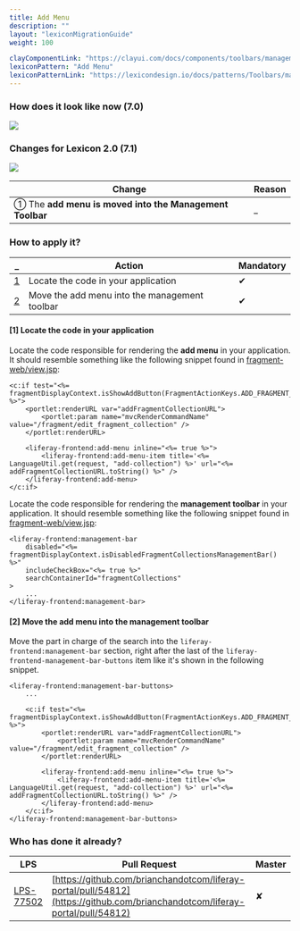 ```yaml
---
title: Add Menu
description: ""
layout: "lexiconMigrationGuide"
weight: 100

clayComponentLink: "https://clayui.com/docs/components/toolbars/management-toolbar.html"
lexiconPattern: "Add Menu"
lexiconPatternLink: "https://lexicondesign.io/docs/patterns/Toolbars/management_bar.html"
---
```


<article id="before-after">

### How does it look like now (7.0)

<img class="img img-thumbnail" src="/images/lexiconMigration/add_menu_old.png">

### Changes for Lexicon 2.0 (7.1)

<img class="img img-thumbnail" src="/images/lexiconMigration/add_menu_new.png">

Change | Reason
--- | ---
① The **add menu is moved into the Management Toolbar** | _

</article>

<article id="steps">

### How to apply it?

_ | Action | Mandatory
--- | --- | ---
[1](#step-1) | Locate the code in your application | ✔
[2](#step-2) | Move the add menu into the management toolbar | ✔

#### [1] Locate the code in your application <a id="step-1"></a>

Locate the code responsible for rendering the **add menu** in your application. It should resemble something like the following snippet found in [fragment-web/view.jsp](https://github.com/liferay/liferay-portal/blob/master/modules/apps/web-experience/fragment/fragment-web/src/main/resources/META-INF/resources/view.jsp#L119-L127):

```text/html
<c:if test="<%= fragmentDisplayContext.isShowAddButton(FragmentActionKeys.ADD_FRAGMENT_COLLECTION) %>">
    <portlet:renderURL var="addFragmentCollectionURL">
        <portlet:param name="mvcRenderCommandName" value="/fragment/edit_fragment_collection" />
    </portlet:renderURL>

    <liferay-frontend:add-menu inline="<%= true %>">
        <liferay-frontend:add-menu-item title='<%= LanguageUtil.get(request, "add-collection") %>' url="<%= addFragmentCollectionURL.toString() %>" />
    </liferay-frontend:add-menu>
</c:if>
```

Locate the code responsible for rendering the **management toolbar** in your application. It should resemble something like the following snippet found in [fragment-web/view.jsp](https://github.com/liferay/liferay-portal/blob/master/modules/apps/web-experience/fragment/fragment-web/src/main/resources/META-INF/resources/view.jsp#L28-L32):

```text/html
<liferay-frontend:management-bar
	disabled="<%= fragmentDisplayContext.isDisabledFragmentCollectionsManagementBar() %>"
	includeCheckBox="<%= true %>"
	searchContainerId="fragmentCollections"
>
    ...
</liferay-frontend:management-bar>
```

#### [2] Move the add menu into the management toolbar <a id="step-2"></a>

Move the part in charge of the search into the `liferay-frontend:management-bar` section, right after the last of the `liferay-frontend-management-bar-buttons` item like it's shown in the following snippet.

```text/html
<liferay-frontend:management-bar-buttons>
    ...

    <c:if test="<%= fragmentDisplayContext.isShowAddButton(FragmentActionKeys.ADD_FRAGMENT_COLLECTION) %>">
        <portlet:renderURL var="addFragmentCollectionURL">
            <portlet:param name="mvcRenderCommandName" value="/fragment/edit_fragment_collection" />
        </portlet:renderURL>

        <liferay-frontend:add-menu inline="<%= true %>">
            <liferay-frontend:add-menu-item title='<%= LanguageUtil.get(request, "add-collection") %>' url="<%= addFragmentCollectionURL.toString() %>" />
        </liferay-frontend:add-menu>
    </c:if>
</liferay-frontend:management-bar-buttons>
```
</article>

<article id="who-has-it-ready">

### Who has done it already?

LPS | Pull Request | Master
--- | --- | ---
[LPS-77502](https://issues.liferay.com/browse/LPS-77502) | [https://github.com/brianchandotcom/liferay-portal/pull/54812](https://github.com/brianchandotcom/liferay-portal/pull/54812) | ✘

</article>
